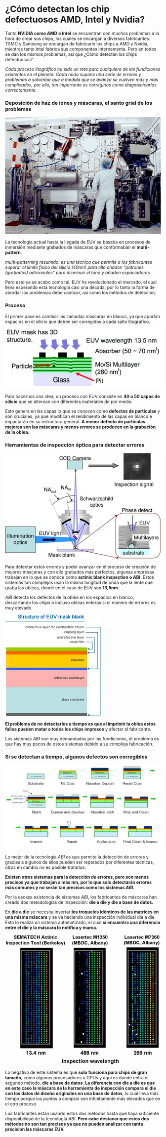 # ¿Cómo detectan los chip defectuosos AMD, Intel y Nvidia?

Tanto **NVIDIA como AMD e Intel** se encuentran con muchos problemas a la hora de crear sus chips, los cuales se encargan a diversos fabricantes. TSMC y Samsung se encargan de fabricarle los chips a AMD y Nvidia, mientras tanto Intel fabrica sus componentes internamente. Pero en todos se dan los mismos problemas, así que ¿Cómo detectan los chips defectuosos?

*Cada proceso litográfico ha sido un reto para cualquiera de las fundiciones existentes en el planeta. Cada nodo supone una serie de errores y problemas a solventar que a medida que se avanza se vuelven más y más complicados, por ello, tan importante es corregirlos como diagnosticarlos correctamente.*



### Deposición de haz de iones y máscaras, el santo grial de los problemas

![ASML](./images/ASML-02.jpg)

La tecnología actual hasta la llegada de EUV se basaba en procesos de inmersión mediante grabados de máscaras que conformaban el **multi-pattern**.

*multi-patterning resumido: es una técnica que permite a los fabricantes superar el límite físico del silicio (40nm) para ello añaden "patrones (grabados) adicionales" para disminuir el tono y añaden espaciadores.*

Pero esto ya se acabo como tal, EUV ha revolucionado el mercado, el cual lleva esperando esta tecnología casi una década, por lo tanto la forma de abordar los problemas debe cambiar, así como los métodos de detección.



### Proceso

El primer paso es cambiar las llamadas máscaras en blanco, ya que aportan espacios en el silicio que deben ser corregidos a cada salto litográfico.

![APMI](./images/APMI.jpg)

Para hacernos una idea, un proceso con EUV consiste en **40 o 50 capas de silicio** que se alternan con diferentes materiales de por medio.

Esto genera en las capas lo que se conocen como **defectos de partículas** y son cruciales, ya que modifican el rendimiento de las capas en blanco e impactarán en su estructura general. **A menor defecto de partículas mejores son las máscaras y menos errores se producen en la grabación de la oblea.**



### Herramientas de inspección óptica para detectar errores

![ABI](./images/ABI.jpg)

Para detectar estos errores y poder avanzar en el proceso de creación de mejores máscaras y con ello grabados más perfectos, algunas empresas trabajan en lo que se conoce como **actinic blank inspection o ABI**. Estos sistemas tan complejos usan la misma longitud de onda que la lente que graba las obleas, donde en el caso de EUV son **13,5nm.**

*ABI* detecta los defectos de la oblea en los espacios en blanco, descartando los chips o incluso obleas enteras si el número de errores es muy elevado.

![structure-mask](./images/photolithography-EUV-mask-blanks.jpg)

**El problema de no detectarlos a tiempo es que al imprimir la oblea estos fallos pueden matar a todos los chips impresos** y afectar al fabricante.

Los sistemas *ABI* son muy demandados por las fundiciones, el problema es que hay muy pocos de estos sistemas debido a su compleja fabricación.



### Si se detectan a tiempo, algunos defectos son corregibles

![mask-fabrication](./images/Fig.-1-mask-fabrication.png)

Lo mejor de la tecnología *ABI* es que permite la detección de errores y gracias a algunos de ellos pueden ser reparados por diferentes técnicas, otros en cambio no es posible tratarlos.

**Existen otros sistemas para la detección de errores, pero son menos precisos ya que trabajan a más nm, por lo que solo detectarán errores más comunes y no serán tan precisos como los sistemas *ABI*.**

Por la escasa existencia de sistemas *ABI*, los fabricantes de máscaras han creado dos metodologías  de inspección: **die a die y die a base de datos.**

En **die a die** se necesita insertar **los troqueles idénticos de las matrices en una misma máscara** y se va haciendo una inspección individual die a die. Esto lo realiza un sistema automatizado, el cual **si encuentra una diferencia entre el die y la máscara lo notifica y marca.**

![mask-die-a-die](./images/Mask.jpg)

Lo negativo de este sistema es que **solo funciona para chips de gran tamaño**, como algunos procesadores o GPUs y aqui es donde entra el segundo método, **die a base de datos**. **La diferencia con die a die es que en este caso la máscara de la herramienta de inspección compara el die con los datos de diseño originales en una base de datos**, lo cual lleva más tiempo porque los puntos a comprar son infinitamente más elevados que en el otro proceso.

Los fabricantes están usando estos dos métodos hasta que haya suficiente disponibilidad de la tecnología *ABI*. **Pero cabe destacar que estos dos métodos no son tan precisos ya que no pueden analizar con tanta precisión las máscaras EUV.**

